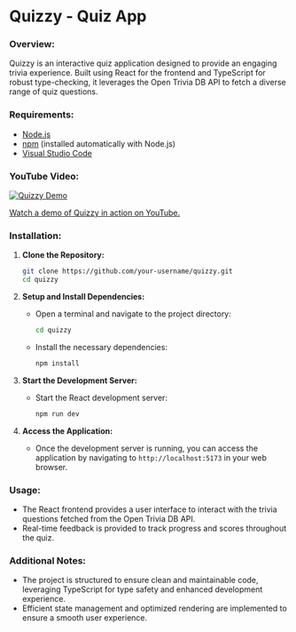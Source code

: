 # Quizzy - Quiz App

### Overview:
Quizzy is an interactive quiz application designed to provide an engaging trivia experience. Built using React for the frontend and TypeScript for robust type-checking, it leverages the Open Trivia DB API to fetch a diverse range of quiz questions.

### Requirements:
- [Node.js](https://nodejs.org/)
- [npm](https://www.npmjs.com/) (installed automatically with Node.js)
- [Visual Studio Code](https://code.visualstudio.com/)

### YouTube Video:
[![Quizzy Demo](https://i.imgur.com/5iAD2Q8.png)](https://www.youtube.com/watch?v=ZtKz_9sDDY0)

[Watch a demo of Quizzy in action on YouTube.](https://www.youtube.com/watch?v=ZtKz_9sDDY0)

### Installation:

1. **Clone the Repository:**
    ```bash
    git clone https://github.com/your-username/quizzy.git
    cd quizzy
    ```

2. **Setup and Install Dependencies:**
    - Open a terminal and navigate to the project directory:
        ```bash
        cd quizzy
        ```
    - Install the necessary dependencies:
        ```bash
        npm install
        ```

3. **Start the Development Server:**
    - Start the React development server:
        ```bash
        npm run dev
        ```

4. **Access the Application:**
    - Once the development server is running, you can access the application by navigating to `http://localhost:5173` in your web browser.

### Usage:
- The React frontend provides a user interface to interact with the trivia questions fetched from the Open Trivia DB API.
- Real-time feedback is provided to track progress and scores throughout the quiz.

### Additional Notes:
- The project is structured to ensure clean and maintainable code, leveraging TypeScript for type safety and enhanced development experience.
- Efficient state management and optimized rendering are implemented to ensure a smooth user experience.

